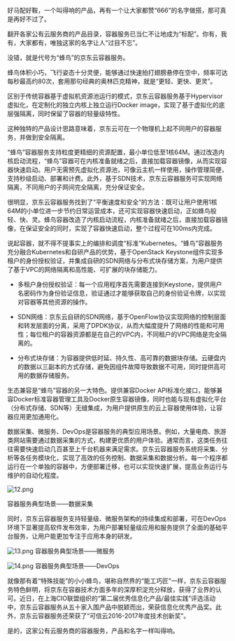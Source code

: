 好马配好鞍，一个叫得响的产品，再有一个让大家都赞“666”的名字做搭，那可真是再好不过了。

翻开各家公有云服务商的产品目录，容器服务已当仁不让地成为“标配”。你有，我有，大家都有，唯独这家的名字让人“过目不忘”。

没错，就是代号为“蜂鸟”的京东云容器服务。

蜂鸟体积小巧，飞行姿态十分灵便，能够通过快速拍打翅膀悬停在空中，频率可达每秒最高约80次，套用那句经典的奥林匹克精神，就是“更轻、更快、更灵”。

区别于传统容器基于虚拟机资源池运行的模式，京东云容器服务基于Hypervisor虚拟化，在定制化的独立内核上独立运行Docker image，实现了基于虚拟化的底层强隔离，同时保留了容器的轻量级特性。

这种独特的产品设计思路意味着，京东云可在一个物理机上起不同用户的容器服务，并做到安全隔离。

“蜂鸟”容器服务支持粒度更精细的资源配置，最小单位低至1核64M。通过改造内核启动流程，“蜂鸟”容器可在内核准备就绪之后，直接加载容器镜像，从而实现容器快速启动。用户无需预先虚拟化资源池，可像云主机一样使用，操作管理简便，支持秒级启动、部署和计费。此外，基于SDN技术，京东云容器服务可实现网络隔离，不同用户的子网间完全隔离，充分保证安全。

很明显，京东云容器服务找到了“平衡速度和安全”的方法：既可让用户使用1核64M的小单位进一步节约日常运营成本，还可实现容器快速启动，正如蜂鸟般轻、快、灵。蜂鸟容器改造了内核启动流程，内核准备就绪之后，直接加载容器镜像，在保证安全的同时，实现了容器快速启动，整个过程可在100ms内完成。

说起容器，就不得不提事实上的编排和调度“标准”Kubernetes。“蜂鸟”容器服务充分融合Kubernetes和自研产品的优势，基于OpenStack Keystone组件实现多租户的身份授权验证，并集成自研的SDN网络与分布式块存储方案，为用户提供了基于VPC的网络隔离和高性能、可扩展的块存储能力。

- 多租户身份授权验证：每一个应用程序首先需要连接到Keystone，提供用户名密码作为身份验证信息，验证通过才能够获取自己的身份验证令牌，以实现对容器等其他资源的操作。

- SDN网络：京东云自研的SDN网络，基于OpenFlow协议实现网络的控制层面和转发层面的分离，采用了DPDK协议，从而大幅度提升了网络的性能和可用性；每位租户的容器资源都是在自己的VPC内，不同租户的VPC网络是完全隔离的。

- 分布式块存储：为容器提供低时延、持久性、高可靠的数据块存储。云硬盘内的数据以三副本的方式存储，避免因组件故障导致数据不可用，同时提供高可用的数据存储服务。

生态兼容是“蜂鸟”容器的另一大特色。提供兼容Docker API标准化接口，能够兼容Docker标准容器管理工具及Docker原生容器镜像，同时也能与现有虚拟化平台（分布式存储、SDN等）无缝集成，为用户提供原生的云上容器使用体验，让容器应用更加通用化。

数据采集、微服务、DevOps是容器服务的典型应用场景。例如，大量电商、旅游类网站需要通过数据采集的方式，构建更优质的用户体验。通常而言，这类任务往往需要快速启动几百甚至上千台机器来满足需求。京东云容器服务系统将采集、分析等各任务模块化，实现了高效的任务控制、数据采集和数据分析。每一个程序都运行在一个单独的容器中，方便部署迁移，也可以实现快速扩展，提高业务运行与维护的自动化程度。

![12.png]()

容器服务典型场景——数据采集

同时，京东云容器服务支持轻量级、微服务架构的持续集成和部署，可在DevOps环境下显著提高软件发布效率，为用户部署轻量级应用和服务提供了全面的基础平台服务，让用户能更加专注于应用本身的研发。

![13.png]() 容器服务典型场景——微服务

![14.png]() 容器服务典型场景——DevOps

就像那有着“特殊技能”的小小蜂鸟，堪称自然界的“能工巧匠”一样，京东云容器服务特色鲜明，将京东在容器技术方面多年的深厚积淀充分释放，获得了业界的认可。近日，在上海CIO联盟组织的“第二届优秀信息化产品/最佳实践”评选活动中，京东云容器服务从五十家入围产品中脱颖而出，荣获信息化优秀产品奖。此外，京东云容器服务还荣获了“可信云2016-2017年度技术创新奖”。

是的，这家公有云服务商的容器服务，产品和名字一样叫得响。